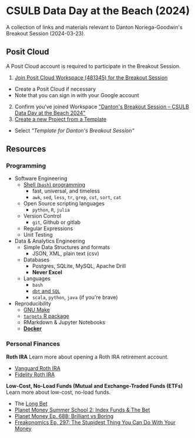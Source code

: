 # CSULB Data Day at the Beach (2024)

A collection of links and materials relevant to Danton Noriega-Goodwin's Breakout Session (2024-03-23).

## Posit Cloud

A Posit Cloud account is required to participate in the Breakout Session.

1. [Join Posit Cloud Workspace (481345) for the Breakout Session](https://posit.cloud/spaces/481345/join?access_code=OWTfflhnFL9suhf5_VzxftqMS22roQhLDQIdGFWg)
  - Create a Posit Cloud if necessary
  - Note that you can sign in with your Google account
2. Confirm you've joined Workspace ["Danton's Breakout Session – CSULB Data Day at the Beach 2024"](https://posit.cloud/spaces/481345)
3. [Create a new Project from a Template](https://posit.cloud/learn/guide#create-project-from-template)
  - Select _"Template for Danton's Breakout Session"_

## Resources 

### Programming

- Software Engineering
  - [Shell (`bash`) programming](https://datascienceatthecommandline.com)
    - fast, universal, and timeless
    - `awk`, `sed`, `less`, `tr`, `grep`, `cut`, `sort`, `cat`
  - Open Source scripting languages
    - `python`, `R`, `julia`
  - Version Control
    - `git`, Github or gitlab
  - Regular Expressions
  - Unit Testing
- Data & Analytics Engineering
  - Simple Data Structures and formats
    - JSON, XML, plain text (csv)
  - Databases
    - Postgres, SQLite, MySQL, Apache Drill
    - **Never Excel**
  - Languages
    - `bash`
    - [`dbt` and `SQL`](https://www.getdbt.com)
    - `scala`, `python`, `java` (if you're brave)
- Reproducibility
  - [GNU Make](https://www.gnu.org/software/make/)
  - [`targets` R package](https://docs.ropensci.org/targets/)
  - RMarkdown & Jupyter Notebooks
  - [**Docker**](https://github.com/RamiKrispin/vscode-r)

### Personal Finances

**Roth IRA**
Learn more about opening a Roth IRA retirement account.

- [Vanguard Roth IRA](https://investor.vanguard.com/accounts-plans/iras/roth-ira)
- [Fidelity Roth IRA](https://www.fidelity.com/retirement-ira/overview)

**Low-Cost, No-Load Funds (Mutual and Exchange-Traded Funds (ETFs)**
Learn more about low-cost, no-load funds.

- The [Long Bet](https://longbets.org/362/)
- [Planet Money Summer School 2: Index Funds & The Bet](https://www.npr.org/2021/07/29/1022440582/planet-money-summer-school-2-index-funds-the-bet)
- [Planet Money Ep. 688: Brilliant vs Boring](https://www.npr.org/sections/money/2016/03/04/469247400/episode-688-brilliant-vs-boring)
- [Freakonomics Ep. 297: The Stupidest Thing You Can Do With Your Money](https://freakonomics.com/podcast/the-stupidest-thing-you-can-do-with-your-money/)
